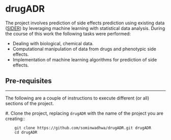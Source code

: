 # drugADR
The project involves prediction of side effects prediction using existing data ([SIDER](http://http://sideeffects.embl.de/)) by leveraging machine learning with statistical data analysis. During the course of this work the following tasks were performed:
- Dealing with biological, chemical data.
- Computational manipulation of data from drugs and phenotypic side effects.
- Implementation of machine learning algorithms for prediction of side effects.

## Pre-requisites
------------
The following are a couple of instructions to execute different (or all) sections of the project.

#. Clone the project, replacing ``drugADR`` with the name of the project you are creating::

        git clone https://github.com/sominwadhwa/drugADR.git drugADR
        cd drugADR
